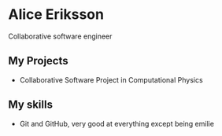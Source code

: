 # Alice Eriksson

Collaborative software engineer

## My Projects

* Collaborative Software Project in Computational Physics

## My skills

* Git and GitHub, very good at everything except being emilie

